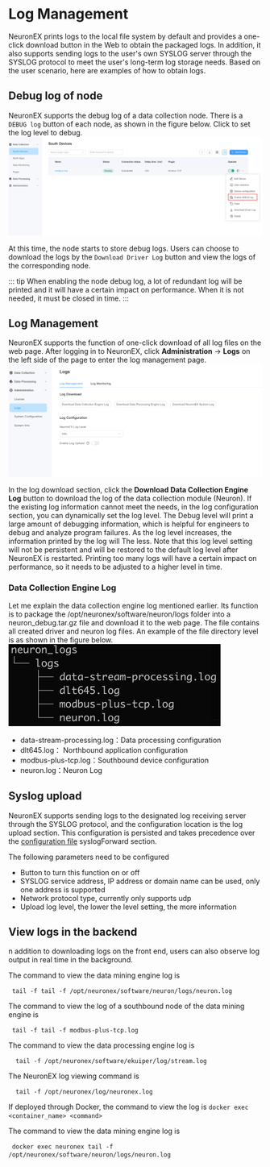 # Log Management


NeuronEX prints logs to the local file system by default and provides a one-click download button in the Web to obtain the packaged logs.
In addition, it also supports sending logs to the user's own SYSLOG server through the SYSLOG protocol to meet the user's long-term log storage needs.
Based on the user scenario, here are examples of how to obtain logs.

## Debug log of node

NeuronEX supports the debug log of a data collection node. There is a `DEBUG log` button of each node, as shown in the figure below. Click to set the log level to debug.
![debug](./assets/neuron_node_debug_en.png)

At this time, the node starts to store debug logs. Users can choose to download the logs by the `Download Driver Log` button and view the logs of the corresponding node. 

::: tip
When enabling the node debug log, a lot of redundant log will be printed and it will have a certain impact on performance. When it is not needed, it must be closed in time.
:::

## Log Management

NeuronEX supports the function of one-click download of all log files on the web page. After logging in to NeuronEX, click **Administration** -> **Logs** on the left side of the page to enter the log management page.
![image](./assets/log_manage_en.png)

In the log download section, click the **Download Data Collection Engine Log** button to download the log of the data collection module (Neuron).
If the existing log information cannot meet the needs, in the log configuration section, you can dynamically set the log level. The Debug level will print a large amount of debugging information, which is helpful for engineers to debug and analyze program failures. As the log level increases, the information printed by the log will The less.
Note that this log level setting will not be persistent and will be restored to the default log level after NeuronEX is restarted. Printing too many logs will have a certain impact on performance, so it needs to be adjusted to a higher level in time.

### Data Collection Engine Log

Let me explain the data collection engine log mentioned earlier. Its function is to package the /opt/neuronex/software/neuron/logs folder into a neuron_debug.tar.gz file and download it to the web page. The file contains all created driver and neuron log files. An example of the file directory level is as shown in the figure below.
<img src="./assets/neuron_logs.png" alt="neuron_logs" style="zoom:50%;" />

* data-stream-processing.log：Data processing configuration
* dlt645.log： Northbound application configuration
* modbus-plus-tcp.log：Southbound device configuration
* neuron.log：Neuron Log

## Syslog upload

NeuronEX supports sending logs to the designated log receiving server through the SYSLOG protocol, and the configuration location is the log upload section.
This configuration is persisted and takes precedence over the [configuration file](./conf-management.md#log) syslogForward section.


The following parameters need to be configured
* Button to turn this function on or off
* SYSLOG service address, IP address or domain name can be used, only one address is supported
* Network protocol type, currently only supports udp
* Upload log level, the lower the level setting, the more information

## View logs in the backend

n addition to downloading logs on the front end, users can also observe log output in real time in the background.

The command to view the data mining engine log is

```shell
 tail -f tail -f /opt/neuronex/software/neuron/logs/neuron.log
```

The command to view the log of a southbound node of the data mining engine is

```shell
 tail -f tail -f modbus-plus-tcp.log
```

The command to view the data processing engine log is

```shell
  tail -f /opt/neuronex/software/ekuiper/log/stream.log
```

The NeuronEX log viewing command is

```shell
  tail -f /opt/neuronex/log/neuronex.log 
```

If deployed through Docker, the command to view the log is ``docker exec <container_name> <command>``

The command to view the data mining engine log is

```shell
 docker exec neuronex tail -f /opt/neuronex/software/neuron/logs/neuron.log
```
